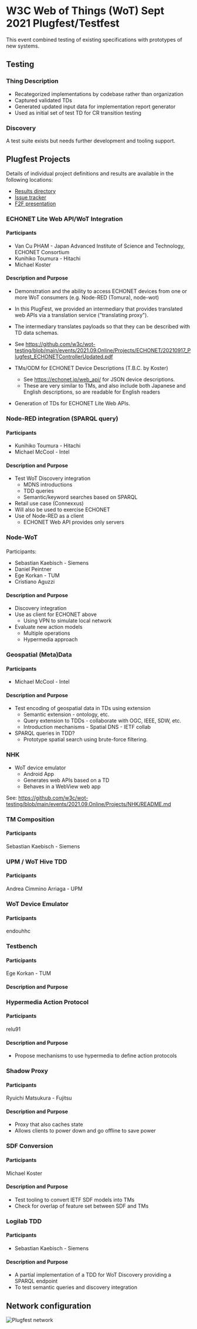 # W3C Web of Things (WoT) Sept 2021 Plugfest/Testfest
This event combined testing of existing specifications with prototypes of new systems.

## Testing

### Thing Description
* Recategorized implementations by codebase rather than organization
* Captured validated TDs
* Generated updated input data for implementation report generator
* Used as initial set of test TD for CR transition testing

### Discovery
A test suite exists but needs further development and
tooling support.

## Plugfest Projects

Details of individual project definitions and results are available in the following locations:
* [Results directory](https://github.com/w3c/wot-testing/blob/main/events/2021.09.Online/RESULTS)
* [Issue tracker](https://github.com/w3c/wot-testing/labels/Plugfest%202021.09)
* [F2F presentation](https://github.com/w3c/wot/blob/main/PRESENTATIONS/2021-10-online-f2f/2021-10-11-WoT-OpenDay-McCool.pdf)

### ECHONET Lite Web API/WoT Integration

#### Participants
* Van Cu PHAM - Japan Advanced Institute of Science and Technology, ECHONET Consortium
* Kunihiko Toumura - Hitachi
* Michael Koster

#### Description and Purpose
* Demonstration and the ability to access ECHONET devices from one or more WoT consumers (e.g. Node-RED (Tomura), node-wot)
* In this PlugFest, we provided an intermediary that provides translated web APIs via a translation service ("translating proxy"). 
* The intermediary translates payloads so that they can be described with TD data schemas. 
* See https://github.com/w3c/wot-testing/blob/main/events/2021.09.Online/Projects/ECHONET/20210917_Plugfest_ECHONETControllerUpdated.pdf

* TMs/ODM for ECHONET Device Descriptions (T.B.C. by Koster)
  * See https://echonet.jp/web_api/ for JSON device descriptions. 
  * These are very similar to TMs, and also include both Japanese and English descriptions, so are readable for English readers
* Generation of TDs for ECHONET Lite Web APIs.

### Node-RED integration (SPARQL query)

#### Participants
* Kunihiko Toumura - Hitachi
* Michael McCool - Intel

#### Description and Purpose
* Test WoT Discovery integration 
  * MDNS introductions
  * TDD queries
  * Semantic/keyword searches based on SPARQL
* Retail use case (Connexxus)
* Will also be used to exercise ECHONET
* Use of Node-RED as a client
  * ECHONET Web API provides only servers

### Node-WoT
####
Participants: 
* Sebastian Kaebisch - Siemens
* Daniel Peintner
* Ege Korkan - TUM
* Cristiano Aguzzi

#### Description and Purpose
* Discovery integration
* Use as client for ECHONET above
   * Using VPN to simulate local network
* Evaluate new action models
   * Multiple operations
   * Hypermedia approach

### Geospatial (Meta)Data
#### Participants
* Michael McCool - Intel

#### Description and Purpose
* Test encoding of geospatial data in TDs using extension
  * Semantic extension - ontology, etc.
  * Query extension to TDDs - collaborate with OGC, IEEE, SDW, etc.
  * Introduction mechanisms - Spatial DNS - IETF collab
* SPARQL queries in TDD?
  * Prototype spatial search using brute-force filtering.

### NHK
* WoT device emulator 
  * Android App
  * Generates web APIs based on a TD
  * Behaves in a WebView web app
 
See: https://github.com/w3c/wot-testing/blob/main/events/2021.09.Online/Projects/NHK/README.md

### TM Composition 
#### Participants
Sebastian Kaebisch - Siemens

### UPM / WoT Hive TDD
#### Participants
Andrea Cimmino Arriaga - UPM

### WoT Device Emulator 
#### Participants
endouhhc

### Testbench 
#### Participants
Ege Korkan - TUM

#### Description and Purpose
 
### Hypermedia Action Protocol 
#### Participants 
relu91

#### Description and Purpose
* Propose mechanisms to use hypermedia to define action protocols

### Shadow Proxy 
#### Participants
Ryuichi Matsukura - Fujitsu 

#### Description and Purpose
* Proxy that also caches state
* Allows clients to power down and go offline to save power

### SDF Conversion 
#### Participants
Michael Koster

#### Description and Purpose
* Test tooling to convert IETF SDF models into TMs
* Check for overlap of feature set between SDF and TMs

### Logilab TDD 
#### Participants
* Sebastian Kaebisch - Siemens

#### Description and Purpose
* A partial implementation of a TDD for WoT Discovery providing a SPARQL endpoint
* To test semantic queries and discovery integration

## Network configuration
![Plugfest network](./plugfestnet.svg)
